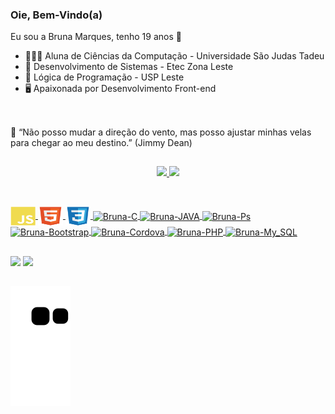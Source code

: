 ### Oie, Bem-Vindo(a)
Eu sou a Bruna Marques, tenho 19 anos 👋

- 👩🏻‍💻 Aluna de Ciências da Computação - Universidade São Judas Tadeu 
- 📔 Desenvolvimento de Sistemas - Etec Zona Leste
- 📖 Lógica de Programação - USP Leste
- 🖥️ Apaixonada por Desenvolvimento Front-end

##
<br>
🌻 “Não posso mudar a direção do vento, mas posso ajustar minhas velas para chegar ao meu destino.” (Jimmy Dean)

##

<div align="center">
  <a href="https://github.com/BrunaMarques1612">
  <img height="160em" src="https://github-readme-stats.vercel.app/api?username=BrunaMarques1612&show_icons=true&theme=dracula&include_all_commits=true&count_private=true"/>
  <img height="160em" src="https://github-readme-stats.vercel.app/api/top-langs/?username=BrunaMarques1612&layout=compact&langs_count=7&theme=dracula"/>
</div>
  
##  
  <div style="display: inline_block"><br>
  <img align="center" alt="Bruna-Js" height="30" width="40" src="https://raw.githubusercontent.com/devicons/devicon/master/icons/javascript/javascript-plain.svg">
  <img align="center" alt="Bruna-HTML" height="30" width="40" src="https://raw.githubusercontent.com/devicons/devicon/master/icons/html5/html5-original.svg">
  <img align="center" alt="Bruna-CSS" height="30" width="40" src="https://raw.githubusercontent.com/devicons/devicon/master/icons/css3/css3-original.svg">
  <img align="center" alt="Bruna-C" height="30" width="40" src="https://icongr.am/devicon/c-original.svg?size=128&color=currentColor">
  <img align="center" alt="Bruna-JAVA" height="30" width="40" src="https://icongr.am/devicon/java-original.svg?size=128&color=currentColor">
  <img align="center" alt="Bruna-Ps" height="30" width="40" src="https://icongr.am/devicon/photoshop-plain.svg?size=128&color=3161a0">
  <img align="center" alt="Bruna-Bootstrap" height="30" width="40" src="https://icongr.am/devicon/bootstrap-plain.svg?size=128&color=7e46d2">
  <img align="center" alt="Bruna-Cordova" height="30" width="40" src="https://icongr.am/simple/apachecordova.svg?size=128&color=currentColor&colored=false">
  <img align="center" alt="Bruna-PHP" height="30" width="40" src="https://icongr.am/devicon/php-original.svg?size=128&color=000000">
  <img align="center" alt="Bruna-My_SQL" height="30" width="40" src="https://icongr.am/devicon/mysql-original-wordmark.svg?size=128&color=currentColor">
 
  
##
 
<div> 
  <a href = "bruna.marques1612@gmail.com"><img src="https://img.shields.io/badge/-Gmail-%23333?style=for-the-badge&logo=gmail&logoColor=white" target="_blank"></a>
  <a href="https://www.linkedin.com/in/bruna-marques-2b2b2b1b2/" target="_blank"><img src="https://img.shields.io/badge/-LinkedIn-%230077B5?style=for-the-badge&logo=linkedin&logoColor=white" target="_blank"></a> 
 
  ##
  
  ![Snake animation](https://github.com/BrunaMarques1612/BrunaMarques1612/blob/output/github-contribution-grid-snake.svg)
 
  
</div>

  ##
    
